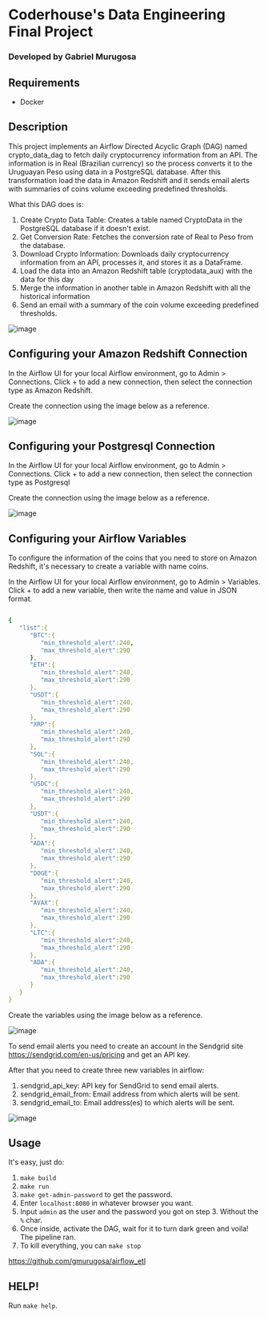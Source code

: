 # Coderhouse's Data Engineering Final Project
### Developed by Gabriel Murugosa

## Requirements
- Docker

## Description
This project implements an Airflow Directed Acyclic Graph (DAG) named crypto_data_dag to fetch daily cryptocurrency information from an API.
The information is in Real (Brazilian currency) so the process converts it to the Uruguayan Peso using data in a PostgreSQL database.
After this transformation load the data in Amazon Redshift and it sends email alerts with summaries of coins volume exceeding predefined thresholds.

What this DAG does is:

1. Create Crypto Data Table: Creates a table named CryptoData in the PostgreSQL database if it doesn't exist.
2. Get Conversion Rate: Fetches the conversion rate of Real to Peso from the database.
3. Download Crypto Information: Downloads daily cryptocurrency information from an API, processes it, and stores it as a DataFrame.
4. Load the data into an Amazon Redshift table (cryptodata_aux) with the data for this day
5. Merge the information in another table in Amazon Redshift with all the historical information
6. Send an email with a summary of the coin volume exceeding predefined thresholds.

![image](https://github.com/gmurugosa/airflow_etl/assets/5313359/eee9ad75-2a60-461d-88f0-7577bcc12723)

## Configuring your Amazon Redshift Connection
In the Airflow UI for your local Airflow environment, go to Admin > Connections. Click + to add a new connection, then select the connection type as Amazon Redshift.

Create the connection using the image below as a reference.

![image](https://github.com/gmurugosa/airflow_etl/assets/5313359/74af1ee0-d77a-4de4-a739-02bc3c9f34ad)

## Configuring your Postgresql Connection
In the Airflow UI for your local Airflow environment, go to Admin > Connections. Click + to add a new connection, then select the connection type as Postgresql

Create the connection using the image below as a reference.

![image](https://github.com/gmurugosa/airflow_etl/assets/5313359/1048216e-d0f3-416b-b2b5-6c934ad67d36)



## Configuring your Airflow Variables
To configure the information of the coins that you need to store on Amazon Redshift, it's necessary to create a variable with name coins.

In the Airflow UI for your local Airflow environment, go to Admin > Variables. Click + to add a new variable, then write the name and value in JSON format.

```yaml

{
   "list":{
      "BTC":{
         "min_threshold_alert":240,
         "max_threshold_alert":290
      },
      "ETH":{
         "min_threshold_alert":240,
         "max_threshold_alert":290
      },
      "USDT":{
         "min_threshold_alert":240,
         "max_threshold_alert":290
      },
      "XRP":{
         "min_threshold_alert":240,
         "max_threshold_alert":290
      },
      "SOL":{
         "min_threshold_alert":240,
         "max_threshold_alert":290
      },
      "USDC":{
         "min_threshold_alert":240,
         "max_threshold_alert":290
      },
      "USDT":{
         "min_threshold_alert":240,
         "max_threshold_alert":290
      },
      "ADA":{
         "min_threshold_alert":240,
         "max_threshold_alert":290
      },
      "DOGE":{
         "min_threshold_alert":240,
         "max_threshold_alert":290
      },
      "AVAX":{
         "min_threshold_alert":240,
         "max_threshold_alert":290
      },
      "LTC":{
         "min_threshold_alert":240,
         "max_threshold_alert":290
      },
      "ADA":{
         "min_threshold_alert":240,
         "max_threshold_alert":290
      }
   }
}
```

Create the variables using the image below as a reference.

![image](https://github.com/gmurugosa/airflow_etl/assets/5313359/a2509c46-e3d4-4347-a4f8-c32007623f9a)

To send email alerts you need to create an account in the Sendgrid site https://sendgrid.com/en-us/pricing and get an API key.

After that you need to create three new variables in airflow: 

1. sendgrid_api_key: API key for SendGrid to send email alerts.
2. sendgrid_email_from: Email address from which alerts will be sent.
3. sendgrid_email_to: Email address(es) to which alerts will be sent.

![image](https://github.com/gmurugosa/airflow_etl/assets/5313359/f389bcb8-a2ae-404b-806f-b4a9bd792ddf)


## Usage
It's easy, just do:

1. `make build`
2. `make run`
3. `make get-admin-password` to get the password.
4. Enter `localhost:8080` in whatever browser you want.
5. Input `admin` as the user and the password you got on step 3. Without the `%` char.
6. Once inside, activate the DAG, wait for it to turn dark green and voila! The pipeline ran.
7. To kill everything, you can `make stop`

https://github.com/gmurugosa/airflow_etl


## HELP!
Run `make help`.
